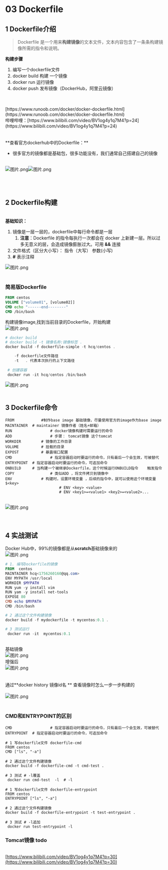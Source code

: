 # 03 Dockerfile

<a name="JDjcU"></a>
## 1 Dockerfile介绍
> Dockerfile 是一个用来**构建镜像**的文本文件，文本内容包含了一条条构建镜像所需的指令和说明。

**构建步骤**

1. 编写一个dockerfile文件
1. docker build 构建 一个镜像
1. docker run 运行镜像
1. docker push 发布镜像（DockerHub，阿里云镜像）


<br />
<br />[https://www.runoob.com/docker/docker-dockerfile.html](https://www.runoob.com/docker/docker-dockerfile.html)<br />哔哩哔哩：[https://www.bilibili.com/video/BV1og4y1q7M4?p=24](https://www.bilibili.com/video/BV1og4y1q7M4?p=24)<br />
<br />
<br />**查看官方dockerhub中的Dockerfile：**

- 很多官方的镜像都是基础包，很多功能没有，我们通常自己搭建自己的镜像


<br />![图片.png](https://cdn.nlark.com/yuque/0/2020/png/232596/1602051615328-ec932cf7-4ce9-4883-a240-57d0fa744f5e.png#align=left&display=inline&height=225&margin=%5Bobject%20Object%5D&name=%E5%9B%BE%E7%89%87.png&originHeight=763&originWidth=1347&size=253202&status=done&style=none&width=398)![图片.png](https://cdn.nlark.com/yuque/0/2020/png/232596/1602051647339-4304796a-fdb1-43ee-b4a6-72dc34d0f031.png#align=left&display=inline&height=256&margin=%5Bobject%20Object%5D&name=%E5%9B%BE%E7%89%87.png&originHeight=829&originWidth=1070&size=305411&status=done&style=none&width=330)<br />
<br />
<br />
<br />

<a name="YiTUc"></a>
## 2 Dockerfile构建

<br />**基础知识：**

1. 镜像是一层一层的，dockerfile中每行命令都是一层
   1. **注意**：Dockerfile 的指令每执行一次都会在 docker 上新建一层。所以过多无意义的层，会造成镜像膨胀过大。可用 **&&** 连接
2. 文件格式（区分大小写）：  指令（大写） 参数(小写)
2. **#** 表示注释

![图片.png](https://cdn.nlark.com/yuque/0/2020/png/232596/1602052004146-d1df9b0e-4fd0-4026-857c-5be4e4ba2407.png#align=left&display=inline&height=366&margin=%5Bobject%20Object%5D&name=%E5%9B%BE%E7%89%87.png&originHeight=366&originWidth=528&size=137892&status=done&style=none&width=528)<br />
<br />

<a name="lYbC1"></a>
### 简易版Dockerfile
```dockerfile
FROM centos
VOLUME ["volume01", [volume02]]
CMD echo "------end--------"
CMD /bin/bash
```
构建镜像image,找到当前目录的Dockerfile，开始构建<br />![图片.png](https://cdn.nlark.com/yuque/0/2020/png/232596/1601990812357-338e6f3c-a782-4fcc-b384-fe3445e3afaa.png#align=left&display=inline&height=137&margin=%5Bobject%20Object%5D&name=%E5%9B%BE%E7%89%87.png&originHeight=185&originWidth=673&size=47524&status=done&style=none&width=497)<br />

```powershell
# docker build 
# docker build -t 镜像名称:镜像标签 .
docker build -f dockerfile-simple -t hcq/centos .

	-f dockerfile文件路径
	-t   . 代表本次执行的上下文路径
 
 # 创建容器
 docker run -it hcq/centos /bin/bash
```
![图片.png](https://cdn.nlark.com/yuque/0/2020/png/232596/1601990348392-5f18115d-e281-4ae4-b6c5-69197f533e03.png#align=left&display=inline&height=354&margin=%5Bobject%20Object%5D&name=%E5%9B%BE%E7%89%87.png&originHeight=354&originWidth=765&size=84565&status=done&style=none&width=765)<br />
<br />

<a name="RalEP"></a>
## 3 Dockerfile命令

```shell
FROM    		#制作base image 基础镜像，尽量使用官方的image作为base image
MAINTAINER 	# maintainer 镜像作者（姓名+邮箱）
RUN					# docker镜像构建时需要运行的命令
ADD  				# 步骤： tomcat镜像 这个tomcat
WORKDIR 		# 镜像的工作目录
VOLUME 			# 挂载的目录
EXPOST   		# 暴露端口配置
CMD 				# 指定容器启动时要运行的命令，只有最后一个会生效，可被替代
ENTRYPOINT 	# 指定容器启动时要运行的命令，可追加命令
ONBUILD   	# 当构建一个被继承Dockerfile，这个时候运行ONBUILD指令	触发指令
COPY 				# 类似ADD ，将文件拷贝到镜像中
ENV   			# 构建时，设置环境变量 ，后续的指令中，就可以使用这个环境变量 $<key>
						# ENV <key> <value>
						# ENV <key1>=<value1> <key2>=<value2>...
```

<br />![图片.png](https://cdn.nlark.com/yuque/0/2020/png/232596/1602052278234-84858818-07c3-436a-b1ba-b551cb5c430b.png#align=left&display=inline&height=478&margin=%5Bobject%20Object%5D&name=%E5%9B%BE%E7%89%87.png&originHeight=478&originWidth=854&size=458026&status=done&style=none&width=854)<br />
<br />
<br />

## 4 实战测试
Docker Hub中，99%的镜像都是从**scratch**基础镜像来的<br />![图片.png](https://cdn.nlark.com/yuque/0/2020/png/232596/1602054584385-e918f48a-7642-41a8-9532-96e882268b69.png#align=left&display=inline&height=570&margin=%5Bobject%20Object%5D&name=%E5%9B%BE%E7%89%87.png&originHeight=570&originWidth=689&size=67948&status=done&style=none&width=689)
```powershell
# 1. 编写Dockerfile的镜像
FROM  centos
MAINTAINER hcq<1756260160@qq.com>
ENV MYPATH /usr/local
WORKDIR $MYPATH
RUN yum -y install vim
RUN yam -y install net-tools
EXPOSE 80
CMD echo $MYPATH
CMD /bin/bash

# 2 通过这个文件构建镜像
docker build -f mydockerfile -t mycentos:0.1 .

# 3 测试运行
 docker run -it  mycentos:0.1
```

<br />基础镜像<br />![图片.png](https://cdn.nlark.com/yuque/0/2020/png/232596/1602055748042-d4c06bdc-d662-4add-a14c-93dff3fde306.png#align=left&display=inline&height=248&margin=%5Bobject%20Object%5D&name=%E5%9B%BE%E7%89%87.png&originHeight=248&originWidth=799&size=158903&status=done&style=none&width=799)<br />增强后<br />![图片.png](https://cdn.nlark.com/yuque/0/2020/png/232596/1602055784304-226d5078-114a-438e-8801-f7cca0b9ea21.png#align=left&display=inline&height=517&margin=%5Bobject%20Object%5D&name=%E5%9B%BE%E7%89%87.png&originHeight=517&originWidth=856&size=421713&status=done&style=none&width=856)<br />
<br />
<br />通过**docker history 镜像id名 ** 查看镜像时怎么一步一步构建的<br />
<br />![图片.png](https://cdn.nlark.com/yuque/0/2020/png/232596/1602055873200-7e318f55-1c1b-4e32-a7e2-2c8f82367249.png#align=left&display=inline&height=332&margin=%5Bobject%20Object%5D&name=%E5%9B%BE%E7%89%87.png&originHeight=332&originWidth=1061&size=471370&status=done&style=none&width=1061)<br />
<br />

<a name="pVCn7"></a>
### CMD和ENTRYPOINT的区别
```shell
CMD 				# 指定容器启动时要运行的命令，只有最后一个会生效，可被替代
ENTRYPOINT 	# 指定容器启动时要运行的命令，可追加命令
```


```shell
# 1 写dockerfile文件 dockerfile-cmd
FROM centos
CMD ["ls", "-a"]

# 2 通过这个文件构建镜像
docker build -f dockerfile-cmd -t cmd-test .

# 3 测试 # -l覆盖 
 docker run cmd-test  -l  # -l 
```


```shell
# 1 写dockerfile文件 dockerfile-entrypoint
FROM centos
ENTRYPOINT ["ls", "-a"]

# 2 通过这个文件构建镜像
docker build -f dockerfile-entrypoint -t test-entrypoint .

# 3 测试 # -l追加
 docker run test-entrypoint -l 
```


<a name="enImx"></a>
### Tomcat镜像 todo

<br />[https://www.bilibili.com/video/BV1og4y1q7M4?p=30](https://www.bilibili.com/video/BV1og4y1q7M4?p=30)<br />
<br />
<br />
<br />
<br />
<br />

